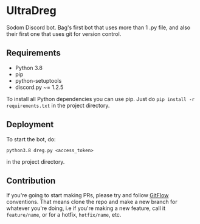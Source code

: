 # UltraDreg
Sodom Discord bot. Bag's first bot that uses more than 1 .py file, and also their first one that uses git for version control.
## Requirements
- Python 3.8
- pip
- python-setuptools
- discord.py ~= 1.2.5

To install all Python dependencies you can use pip. Just do `pip install -r requirements.txt` in the project directory.

## Deployment
To start the bot, do:
```
python3.8 dreg.py <access_token>
```
in the project directory.

## Contribution
If you're going to start making PRs, please try and follow [GitFlow](https://nvie.com/posts/a-successful-git-branching-model/) conventions. That means clone the repo and make a new branch for whatever you're doing, i.e if you're making a new feature, call it `feature/name`, or for a hotfix, `hotfix/name`, etc.
